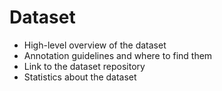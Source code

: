 # Dataset

* High-level overview of the dataset
* Annotation guidelines and where to find them
* Link to the dataset repository
* Statistics about the dataset